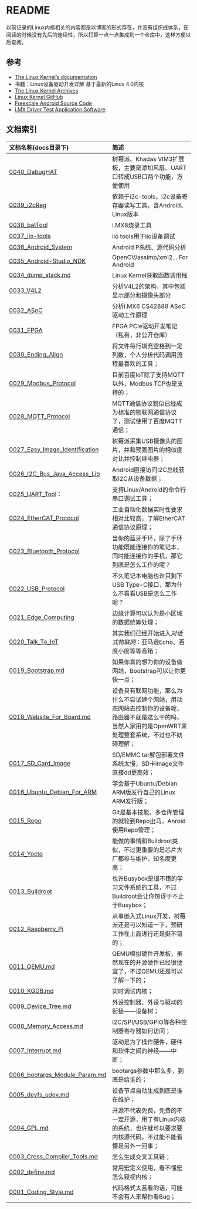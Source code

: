 # README

以前记录的Linux内核相关的内容都是以博客的形式存在，并没有组织成体系，在阅读的时候没有先后的连续性，所以打算一点一点集成到一个仓库中，这样方便以后查阅。

## 参考

* [The Linux Kernel’s documentation](https://www.kernel.org/doc/html/latest/)
* 书籍：Linux设备驱动开发详解 基于最新的Linux 4.0内核
* [The Linux Kernel Archives](https://www.kernel.org/)
* [Linux Kernel GitHub](https://github.com/torvalds/linux)
* [Freescale Android Source Code](https://source.codeaurora.org/external/imx)
* [i.MX Driver Test Application Software](https://source.codeaurora.org/external/imx/imx-test/)

## 文档索引

文档名称(docs目录下) | 简述
:------|:-----
[0040_DebugHAT](https://github.com/ZengjfOS/DebugHAT)                         | 树莓派、Khadas VIM3扩展板，主要是添加风扇、UART口转成USB口两个功能，方便使用
[0039_i2cReg](https://github.com/ZengjfOS/i2cReg)                             | 依赖于i2c-tools，i2c设备寄存器读写工具，含Android、Linux版本
[0038_batTool](https://github.com/ZengjfOS/batTool)                           | i.MX8烧录工具
[0037_iio-tools](https://github.com/ZengjfOS/iio-tools)                       | iio tools用于iio设备调试
[0036_Android_System](https://github.com/ZengjfOS/Android)                    | Android P系统、源代码分析
[0035_Android-Studio_NDK](docs/0035_Android-Studio_NDK/README.md)             | OpenCV/assimp/xml2... For Android
[0034_dump_stack.md](docs/0034_dump_stack.md)                                 | Linux Kernel获取函数调用栈
[0033_V4L2](https://github.com/ZengjfOS/V4L2)                                 | 分析V4L2的架构，其中包括显示部分和摄像头部分
[0032_ASoC](https://github.com/ZengjfOS/ASoC)                                 | 分析i.MX6 CS42888 ASoC驱动工作原理
[0031_FPGA](https://github.com/ZengjfOS/FPGA)                                 | FPGA PCIe驱动开发笔记（私有，非公开仓库）
[0030_Ending_Align](https://github.com/ZengjfOS/EndingAlign)                  | 将文件每行填充空格到一定列数，个人分析代码调用流程最喜欢的工具；
[0029_Modbus_Protocol](https://github.com/ZengjfOS/Modbus_TCP)                | 目前百度IoT除了支持MQTT以外，Modbus TCP也是支持的；
[0028_MQTT_Protocol](https://github.com/ZengjfOS/MQTTClient4Android/blob/master/docs/README.md)   | MQTT通信协议貌似已经成为标准的物联网通信协议了，测试使用了百度MQTT通信；
[0027_Easy_Image_Identification](https://github.com/ZengjfOS/CameraRelay)     | 树莓派采集USB摄像头的图片，并和预置图片的相似度对比并控制继电器；
[0026_I2C_Bus_Java_Access_Lib](https://github.com/ZengjfOS/I2CAPI)            | Android直接访问I2C总线获取I2C从设备数据；
[0025_UART_Tool](https://github.com/ZengjfOS/UartRS)：                        | 支持Linux/Android的命令行串口调试工具；
[0024_EtherCAT_Protocol](https://github.com/ZengjfOS/EtherCAT)                | 工业自动化数据实时性要求相对比较高，了解EtherCAT通信协议原理；
[0023_Bluetooth_Protocol](https://github.com/ZengjfOS/Bluetooth)              | 当你的蓝牙手环，除了手环功能既能连接你的笔记本，同时能连接你的手机，那它到底是怎么工作的呢？
[0022_USB_Protocol](https://github.com/ZengjfOS/USB)                          | 不久笔记本电脑也许只剩下USB Type-C接口，那为什么不看看USB是怎么工作呢？
[0021_Edge_Computing](https://github.com/ZengjfOS/IoTIntelliEdge)             | 边缘计算可以认为是小区域的数据统筹处理；
[0020_Talk_To_IoT](https://github.com/ZengjfOS/DuerOS)                        | 其实我们已经开始进入*对话式物联网*：亚马逊Echo、百度小度等等音箱；
[0019_Bootstrap.md](docs/0019_Bootstrap.md)                                   | 如果你真的想为你的设备做网站，Bootstrap可以让你更快一点；
[0018_Website_For_Board.md](docs/0018_Website_For_Board.md)                   | 设备具有联网功能，那么为什么不尝试建个网站，用动态网站去控制你的设备呢，路由器不就是这么干的吗，当然人家用的是OpenWRT来处理整套系统，不过也不妨碍理解；
[0017_SD_Card_Image](https://github.com/ZengjfOS/mksdimg)                     | SD/EMMC tar解包部署文件系统太慢，SD卡image文件直接dd更高效；
[0016_Ubuntu_Debian_For_ARM](https://github.com/ZengjfOS/UbuntuRootFS)        | 学会基于Ubuntu/Debian ARM版发行自己的Linux ARM发行版；
[0015_Repo](https://github.com/ZengjfOS/manifest)                             | Git是基本技能，多仓库管理的就轮到Repo出马，Anroid使用Repo管理；
[0014_Yocto](https://github.com/ZengjfOS/Yocto)                               | 能做的事情和Buildroot类似，不过更重要的是芯片大厂都参与维护，知名度更高；
[0013_Buildroot](https://github.com/ZengjfOS/Buildroot)                       | 也许Busybox是很不错的学习文件系统的工具，不过Buildroot会让你惊讶于不止于Busybox；
[0012_Raspberry_Pi](https://github.com/ZengjfOS/RaspberryPi)                  | 从事嵌入式Linux开发，树莓派还是可以知道一下，预研工作在上面进行还是挺不错的；
[0011_QEMU.md](docs/0011_QEMU.md)                                             | QEMU模拟硬件开发板，虽然现在的开源硬件已经很便宜了，不过QEMU还是可以了解一下的；
[0010_KGDB.md](docs/0010_KGDB.md)                                             | 实时调试内核；
[0009_Device_Tree.md](docs/0009_Device_Tree.md)                               | 外设控制器、外设与驱动的衔接——设备树；
[0008_Memory_Access.md](docs/0008_Memory_Access.md)                           | I2C/SPI/USB/GPIO等各种控制器寄存器如何访问；
[0007_Interrupt.md](docs/0007_Interrupt.md)                                   | 驱动是为了操作硬件，硬件和软件之间的神经——中断；
[0006_bootargs_Module_Param.md](./docs/0006_bootargs_Module_Param.md)         | bootargs参数中那么多，到底是给谁的；
[0005_devfs_udev.md](docs/0005_devfs_udev.md)                                 | 设备节点自动生成到底是谁在维护；
[0004_GPL.md](docs/0004_GPL.md)                                               | 开源不代表免费，免费的不一定开源，用了有Linux内核的系统，也许就可以要求要内核源代码，不过能不能看懂是另外一回事；
[0003_Cross_Compiler_Tools.md](docs/0003_Cross_Compiler_Tools.md)             | 怎么生成交叉工具链；
[0002_define.md](docs/0002_define.md)                                         | 常用宏定义使用，看不懂宏怎么窥视内核；
[0001_Coding_Style.md](docs/0001_Coding_Style.md)                             | 代码格式太蓝看的话，可能不会有人来帮你看Bug；
